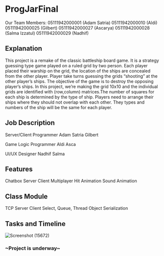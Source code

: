 # ProgJarFinal

Our Team Members:
05111942000001 (Adam Satria)
05111942000010 (Aldi)
05111942000025 (Gilbert)
05111942000027 (Ascarya)
05111942000028 (Salma Izzatul)
05111942000029 (Nadhif)

## Explanation
This project is a remake of the classic battleship board game. It is a strategy guessing type game played on a ruled grid by two person. Each player placed their warship on the grid, the location of the ships are concealed from the other player. Player take turns guessing the grids “shooting” at the other player’s ships. The objective of the game is to destroy the opposing player’s ships. In this project, we’re making the grid 10x10 and the individual grids are identified with (row,column) matrices.The number of squares for each ship is determined by the type of ship. Players need to arrange their ships where they should not overlap with each other. They types and numbers of the ship will be the same for each player.

## Job Description

Server/Client Programmer
Adam Satria
Gilbert

Game Logic Programmer
Aldi
Asca

UI/UX Designer
Nadhif
Salma

## Features
Chatbox
Server Client Multiplayer
Hit Animation
Sound Animation

## Class Module
TCP
Server Client
Select, Queue, Thread
Object Serialization

## Tasks and Timeline
![Screenshot (15672)](https://user-images.githubusercontent.com/61174498/170320321-e94d4094-2909-47c9-9515-66453a01ad79.png)

### ~Project is underway~
